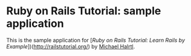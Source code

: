 # Ruby on Rails Tutorial: sample application

This is the sample application for
[*Ruby on Rails Tutorial: Learn Rails by Example*])(http://railstutorial.org/)
by [Michael Halrtl](http://michaelhartl.com/).